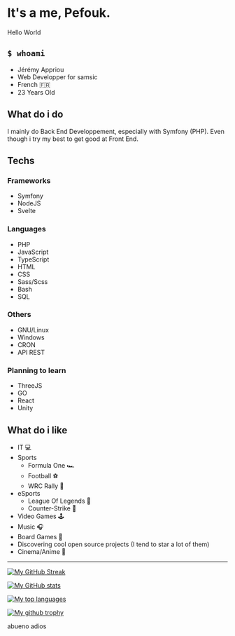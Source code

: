 # It's a me, Pefouk.
Hello World  
  
## `$ whoami`
- Jérémy Appriou
- Web Developper for samsic
- French 🇫🇷
- 23 Years Old 

## What do i do
I mainly do Back End Developpement, especially with Symfony (PHP). Even though i try my best to get good at Front End.  

## Techs
### Frameworks
- Symfony
- NodeJS
- Svelte
### Languages
- PHP
- JavaScript
- TypeScript
- HTML
- CSS
- Sass/Scss
- Bash
- SQL
### Others
- GNU/Linux
- Windows
- CRON
- API REST

### Planning to learn
- ThreeJS
- GO
- React
- Unity

## What do i like
- IT 💻
- Sports
  - Formula One 🏎
  - Football ⚽
  - WRC Rally 🚗
- eSports
  - League Of Legends 👻
  - Counter-Strike 🔫
- Video Games 🕹
- Music 🎧
- Board Games 🎲
- Discovering cool open source projects (I tend to star a lot of them)
- Cinema/Anime 🎥
----

[![My GitHub Streak](https://github-readme-streak-stats.herokuapp.com?user=Pefouk&theme=radical&hide_border=true&date_format=M%20j%5B%2C%20Y%5D)](https://github.com/pefouk)  
  
[![My GitHub stats](https://github-readme-stats.vercel.app/api?username=pefouk&theme=radical&count_private=true)](https://github.com/pefouk)  
  
[![My top languages](https://github-readme-stats.vercel.app/api/top-langs/?username=Pefouk&theme=radical&count_private=true&layout=compact)](https://github.com/pefouk)  

[![My github trophy](https://github-profile-trophy.vercel.app/?username=pefouk&row=1&theme=radical)](https://github.com/pefouk)  
  

abueno adios
